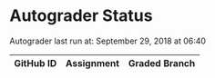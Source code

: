 # Autograder Status
Autograder last run at: September 29, 2018 at 06:40

| GitHub ID | Assignment | Graded Branch |
|-----------|------------|---------------|

